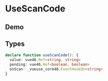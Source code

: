 # UseScanCode

## Demo

<demo vue="./demos/use-scan-code.vue" title="UseScanCode" />

## Types

```ts
declare function useScanCode(): {
  value: vue46.Ref<string, string>
  pending: vue46.Ref<boolean, boolean>
  onScan: _vueuse_core48.EventHookOn<string>
}
```
